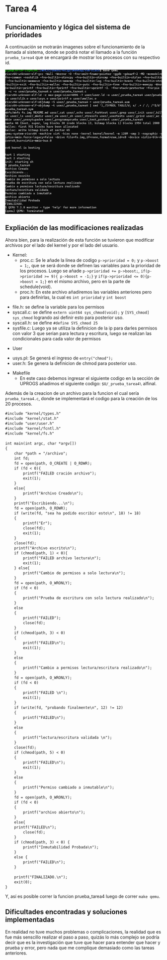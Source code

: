 # Tarea 4

## Funcionamiento y lógica del sistema de prioridades

A continuación se motrarán imagenes sobre el funcionamiento de la llamada al sistema, donde se podrá notar el llamado a la función `prueba_tarea4` que se encargará de mostrar los procesos con su respectivo id.

![Evidencia](Funcionando.png) 


## Expliación de las modificaciones realizadas

Ahora bien, para la realización de esta función se tuvieron que modificar archivos por el lado del kernel y por el lado del usuario.

- Kernel:
	* proc.c: Se le añade la linea de codigo `p->prioridad = 0;` y  `p->boost = 1;`, que se será donde se definen las variables para la prioridad de los procesos. Luego se añade `p->prioridad += p->boost;`, `if(p->prioridad >= 9){ p->boost = -1;}` y `if(p->prioridad <= 0){p->boost = 1;}` en el mismo archivo, pero en la parte de schedule(void). 
	* proc.h: En este archivo añadiremos las variables anteriores pero para definirlas, la cual es `int prioridad` y `int boost`
 * file.h: se define la variable para los permisos
 * syscall.c: se define `extern uint64 sys_chmod(void);` y  `[SYS_chmod]  sys_chmod` logrando asi definir esto para posterior uso. 
 * syscall.h: se define `#define SYS_chmod 25`
 * sysfile.c: Luego ya se utiliza la definicion de la ip para darles permisos con valor 3 que serian para lectura y escritura, luego se realizan las condicionales para cada valor de permisos
- User
 * usys.pl: Se generá el ingreso de `entry("chmod");`
 * user.h: Se genera la definicion de chmod para posterior uso.

- Makefile
	* En este caso debemos ingresar el siguiente codigo en la sección de UPROGS añadimos el siguiente codigo: `$U/_prueba_tarea4\` alfinal.

Además de la creacion de un archivo para la funcion el cual sería `prueba_tarea4.c`, donde se implementará el codigo para la creación de los 20 procesos.

```
#include "kernel/types.h"
#include "kernel/stat.h"
#include "user/user.h"
#include "kernel/fcntl.h"
#include "kernel/fs.h"

int main(int argc, char *argv[])
{
    char *path = "/archivo";
    int fd;
    fd = open(path, O_CREATE | O_RDWR);
    if (fd < 0){
        printf("FAILED cración archivo");
        exit(1);
    }
    else{
        printf("Archivo Creado\n");
    }
    printf("Escribiendo...\n");
    fd = open(path, O_RDWR);
    if (write(fd, "sea ha podido escribir esto\n", 18) != 18)
    {
        printf("Er");
        close(fd);
        exit(1);
    }
    close(fd);
    printf("Archivo escrito\n");
    if (chmod(path, 1) < 0){
        printf("FAILED archivo lectura\n");
        exit(1);
    } else{
        printf("Cambio de permisos a solo lectura\n");
    }
    fd = open(path, O_WRONLY);
    if (fd < 0)
    {
        printf("Prueba de escritura con solo lectura realizado\n");
    }
    else
    {
        printf("FAILED");
        close(fd);
    }
    if (chmod(path, 3) < 0)
    {
        printf("FAILED\n");
        exit(1);
    }
    else
    {
        printf("Cambio a permisos lectura/escritura realizado\n");
    }
    fd = open(path, O_WRONLY);
    if (fd < 0)
    {
        printf("FAILED \n");
        exit(1);
    }
    if (write(fd, "probando finalmente\n", 12) != 12)
    {
        printf("FAILED\n");
    }
    else
    {
        printf("lectura/escritura validada \n");
    }
    close(fd);
    if (chmod(path, 5) < 0)
    {
        printf("FAILED\n");
        exit(1);
    }
    else
    {
        printf("Permiso cambiado a inmutable\n");
    }
    fd = open(path, O_WRONLY);
    if (fd < 0)
    {
        printf("archivo abierto\n");
    }
    else{   
	printf("FAILED\n");
        close(fd);
    }
    if (chmod(path, 3) < 0) {
        printf("Inmutabilidad Probada\n");
    }
    else {
        printf("FAILED\n");
    }

    printf("FINALIZADO.\n");
    exit(0);
}

```

Y, así es posible correr la funcion prueba_tarea4 luego de correr `make qemu`.


## Dificultades encontradas y soluciones implementadas

En realidad no tuve muchos problemas o complicaciones, la realidad que es fue más senscillo realizar el paso a paso, quizás lo más complejo se podría decir que es la investigación que tuve que hacer para entender que hacer y prueba y error, pero nada que me complique demasiado como las tareas anteriores.

